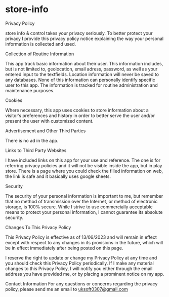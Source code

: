 # store-info


Privacy Policy

store info & control takes your privacy seriously. To better protect your privacy I provide this privacy policy notice explaining the way your personal information is collected and used.


Collection of Routine Information

This app track basic information about their user. This information includes, but is not limited to, geolocation, email adress, password, as well as your entered input to the textfields. Location information will never be saved to any databases. None of this information can personally identify specific user to this app. The information is tracked for routine administration and maintenance purposes.


Cookies

Where necessary, this app uses cookies to store information about a visitor’s preferences and history in order to better serve the user and/or present the user with customized content.


Advertisement and Other Third Parties

There is no ad in the app. 


Links to Third Party Websites

I have included links on this app for your use and reference. The one is for referring privacy policies and it will not be visible inside the app, but in play store. There is a page where you could check the filled information on web, the link is safe and it basically uses google sheets. 

Security

The security of your personal information is important to me, but remember that no method of transmission over the Internet, or method of electronic storage, is 100% secure. While I strive to use commercially acceptable means to protect your personal information, I cannot guarantee its absolute security.


Changes To This Privacy Policy

This Privacy Policy is effective as of 13/06/2023 and will remain in effect except with respect to any changes in its provisions in the future, which will be in effect immediately after being posted on this page.

I reserve the right to update or change my Privacy Policy at any time and you should check this Privacy Policy periodically. If I make any material changes to this Privacy Policy, I will notify you either through the email address you have provided me, or by placing a prominent notice on my app.


Contact Information
For any questions or concerns regarding the privacy policy, please send me an email to uksoft0307@gmail.com
